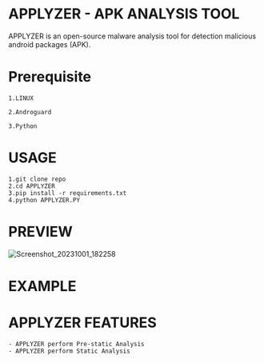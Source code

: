 # **APPLYZER** - **APK ANALYSIS TOOL**

APPLYZER is an open-source malware analysis tool for detection malicious android packages (APK).

# **Prerequisite**

    1.LINUX 

    2.Androguard

    3.Python

# **USAGE**
    1.git clone repo
    2.cd APPLYZER
    3.pip install -r requirements.txt
    4.python APPLYZER.PY

# **PREVIEW**
![Screenshot_20231001_182258](https://github.com/ClaMor21/APPLYZER/assets/118982205/25dc3673-b01b-463e-b9ba-12d6ec5661ac)

# **EXAMPLE**

# **APPLYZER FEATURES**
    
    - APPLYZER perform Pre-static Analysis
    - APPLYZER perform Static Analysis
